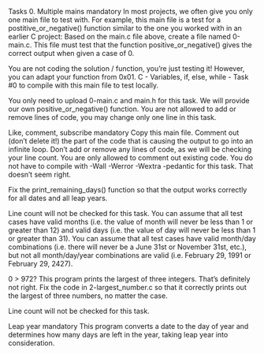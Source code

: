 Tasks 0. Multiple mains mandatory In most projects, we often give you only one main file to test with. For example, this main file is a test for a postitive_or_negative() function similar to the one you worked with in an earlier C project: Based on the main.c file above, create a file named 0-main.c. This file must test that the function positive_or_negative() gives the correct output when given a case of 0.

You are not coding the solution / function, you’re just testing it! However, you can adapt your function from 0x01. C - Variables, if, else, while - Task #0 to compile with this main file to test locally.

You only need to upload 0-main.c and main.h for this task. We will provide our own positive_or_negative() function. You are not allowed to add or remove lines of code, you may change only one line in this task.

Like, comment, subscribe mandatory Copy this main file. Comment out (don’t delete it!) the part of the code that is causing the output to go into an infinite loop.
Don’t add or remove any lines of code, as we will be checking your line count. You are only allowed to comment out existing code. You do not have to compile with -Wall -Werror -Wextra -pedantic for this task. That doesn’t seem right.

Fix the print_remaining_days() function so that the output works correctly for all dates and all leap years.

Line count will not be checked for this task. You can assume that all test cases have valid months (i.e. the value of month will never be less than 1 or greater than 12) and valid days (i.e. the value of day will never be less than 1 or greater than 31). You can assume that all test cases have valid month/day combinations (i.e. there will never be a June 31st or November 31st, etc.), but not all month/day/year combinations are valid (i.e. February 29, 1991 or February 29, 2427).

0 > 972? This program prints the largest of three integers. That’s definitely not right.
Fix the code in 2-largest_number.c so that it correctly prints out the largest of three numbers, no matter the case.

Line count will not be checked for this task.

Leap year mandatory This program converts a date to the day of year and determines how many days are left in the year, taking leap year into consideration.
